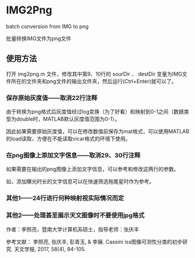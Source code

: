 # IMG2Png
batch conversion from IMG to png

批量转换IMG文件为png文件

## 使用方法
打开 img2png.m 文件，修改其中第9、10行的 sourDir 、 destDir 变量为IMG文件所在的文件夹和png文件的输出文件夹，然后运行(Ctrl+Enter)就可以了。

### 保存原始灰度值——取消22行注释
由于转换为png格式后灰度值经过log变换（为了好看）和映射到0-1之间（数据类型为double时，MATLAB默认灰度值范围为0-1）。

因此如果需要原始灰度值，可以在修改数值前保存为mat格式，可以使用MATLAB的load读取，方便在不能读取vicar格式的环境下使用。

### 在png图像上添加文字信息——取消29、30行注释
如果需要在输出的png图像上添加文字信息，可以参考和修改这两行的参数。

如，添加曝光时长的文字信息可以在快速筛选拖尾星时作为参考。

### 其他1——24行进行何种映射视实际情况而定
### 其他2——处理甚至展示天文图像时不要使用jpg格式

作者：李照亮，暨南大学计算机系硕士，指导老师：张庆丰

参考文献： 
李照亮, 张庆丰, 彭青玉, & 李展. Cassini iss图像可测性分类的初步研究. 天文学报, 2017, 58(4), 94-105.
